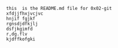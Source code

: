 	this  is the README.md file for 0x02-git
	xfdjjfhxjvcjvc
	hnjif fgjkf
	rgnsdjdfkjlj
	dsfjkgimfd
	r,dg.flv
	kjdffkofgki
	